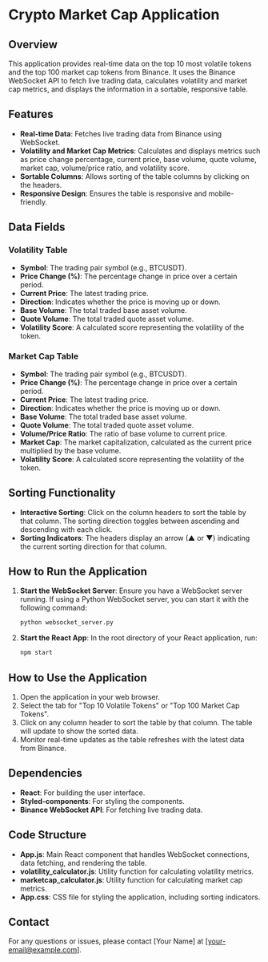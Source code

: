
# Crypto Market Cap Application

## Overview

This application provides real-time data on the top 10 most volatile tokens and the top 100 market cap tokens from Binance. It uses the Binance WebSocket API to fetch live trading data, calculates volatility and market cap metrics, and displays the information in a sortable, responsive table.

## Features

- **Real-time Data**: Fetches live trading data from Binance using WebSocket.
- **Volatility and Market Cap Metrics**: Calculates and displays metrics such as price change percentage, current price, base volume, quote volume, market cap, volume/price ratio, and volatility score.
- **Sortable Columns**: Allows sorting of the table columns by clicking on the headers.
- **Responsive Design**: Ensures the table is responsive and mobile-friendly.

## Data Fields

### Volatility Table

- **Symbol**: The trading pair symbol (e.g., BTCUSDT).
- **Price Change (%)**: The percentage change in price over a certain period.
- **Current Price**: The latest trading price.
- **Direction**: Indicates whether the price is moving up or down.
- **Base Volume**: The total traded base asset volume.
- **Quote Volume**: The total traded quote asset volume.
- **Volatility Score**: A calculated score representing the volatility of the token.

### Market Cap Table

- **Symbol**: The trading pair symbol (e.g., BTCUSDT).
- **Price Change (%)**: The percentage change in price over a certain period.
- **Current Price**: The latest trading price.
- **Direction**: Indicates whether the price is moving up or down.
- **Base Volume**: The total traded base asset volume.
- **Quote Volume**: The total traded quote asset volume.
- **Volume/Price Ratio**: The ratio of base volume to current price.
- **Market Cap**: The market capitalization, calculated as the current price multiplied by the base volume.
- **Volatility Score**: A calculated score representing the volatility of the token.

## Sorting Functionality

- **Interactive Sorting**: Click on the column headers to sort the table by that column. The sorting direction toggles between ascending and descending with each click.
- **Sorting Indicators**: The headers display an arrow (▲ or ▼) indicating the current sorting direction for that column.

## How to Run the Application

1. **Start the WebSocket Server**:
   Ensure you have a WebSocket server running. If using a Python WebSocket server, you can start it with the following command:
   ```bash
   python websocket_server.py
   ```

2. **Start the React App**:
   In the root directory of your React application, run:
   ```bash
   npm start
   ```

## How to Use the Application

1. Open the application in your web browser.
2. Select the tab for "Top 10 Volatile Tokens" or "Top 100 Market Cap Tokens".
3. Click on any column header to sort the table by that column. The table will update to show the sorted data.
4. Monitor real-time updates as the table refreshes with the latest data from Binance.

## Dependencies

- **React**: For building the user interface.
- **Styled-components**: For styling the components.
- **Binance WebSocket API**: For fetching live trading data.

## Code Structure

- **App.js**: Main React component that handles WebSocket connections, data fetching, and rendering the table.
- **volatility_calculator.js**: Utility function for calculating volatility metrics.
- **marketcap_calculator.js**: Utility function for calculating market cap metrics.
- **App.css**: CSS file for styling the application, including sorting indicators.

## Contact

For any questions or issues, please contact [Your Name] at [your-email@example.com].
